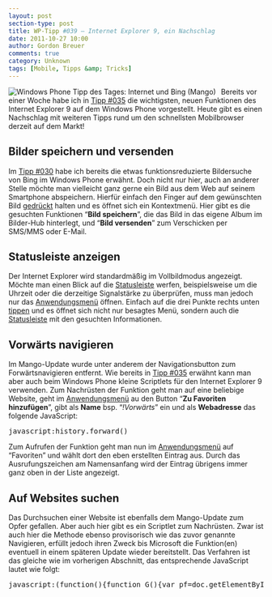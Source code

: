 ```yaml
---
layout: post
section-type: post
title: WP-Tipp #039 – Internet Explorer 9, ein Nachschlag
date: 2011-10-27 10:00
author: Gordon Breuer
comments: true
category: Unknown
tags: [Mobile, Tipps &amp; Tricks]
---
```

<p><img style="margin: 0px 10px 0px 0px; display: inline; float: left" title="" alt="Windows Phone Tipp des Tages: Internet und Bing (Mango)" align="left" src="http://anheledirwp.blob.core.windows.net/wordpress/2011/10/internetmg2.png" /></p>  <p>Bereits vor einer Woche habe ich in <a href="/post/2011/10/21/WP-Tipp-035-&ndash;-Internet-Explorer-9.aspx">Tipp #035</a> die wichtigsten, neuen Funktionen des Internet Explorer 9 auf dem Windows Phone vorgestellt. Heute gibt es einen Nachschlag mit weiteren Tipps rund um den schnellsten Mobilbrowser derzeit auf dem Markt!</p>  <h2 class="clear">Bilder speichern und versenden</h2>  <p>Im <a href="/post/2011/10/14/WP-Tipp-030-&ndash;-bing-findet-mehr-als-nur-Websites.aspx">Tipp #030</a> habe ich bereits die etwas funktionsreduzierte Bildersuche von Bing im Windows Phone erwähnt. Doch nicht nur hier, auch an anderer Stelle möchte man vielleicht ganz gerne ein Bild aus dem Web auf seinem Smartphone abspeichern. Hierfür einfach den Finger auf dem gewünschten Bild <a href="/post/2011/09/12/WP7-Tipp-007-%E2%80%93-Standard-Gesten.aspx">gedrückt</a> halten und es öffnet sich ein Kontextmenü. Hier gibt es die gesuchten Funktionen “<strong>Bild speichern</strong>”, die das Bild in das eigene Album im Bilder-Hub hinterlegt, und “<strong>Bild versenden</strong>” zum Verschicken per SMS/MMS oder E-Mail. </p>  <h2>Statusleiste anzeigen</h2>  <p>Der Internet Explorer wird standardmäßig im Vollbildmodus angezeigt. Möchte man einen Blick auf die <a href="/post/2011/09/07/WP7-Tipp-004-&ndash;-Signalstarke-Ladezustand-der-Batterie-und-andere-Infos.aspx">Statusleiste</a> werfen, beispielsweise um die Uhrzeit oder die derzeitige Signalstärke zu überprüfen, muss man jedoch nur das <a href="/post/2011/09/05/WP7-Tipp-002-%E2%80%93-Das-Anwendungs-und-Kontextmenu.aspx">Anwendungsmenü</a> öffnen. Einfach auf die drei Punkte rechts unten <a href="/post/2011/09/12/WP7-Tipp-007-%E2%80%93-Standard-Gesten.aspx">tippen</a> und es öffnet sich nicht nur besagtes Menü, sondern auch die <a href="/post/2011/09/07/WP7-Tipp-004-&ndash;-Signalstarke-Ladezustand-der-Batterie-und-andere-Infos.aspx">Statusleiste</a> mit den gesuchten Informationen.</p>  <h2>Vorwärts navigieren</h2>  <p>Im Mango-Update wurde unter anderem der Navigationsbutton zum Forwärtsnavigieren entfernt. Wie bereits in <a href="/post/2011/10/21/WP-Tipp-035-&ndash;-Internet-Explorer-9.aspx">Tipp #035</a> erwähnt kann man aber auch beim Windows Phone kleine Scriptlets für den Internet Explorer 9 verwenden. Zum Nachrüsten der Funktion geht man auf eine beliebige Website, geht im <a href="/post/2011/09/05/WP7-Tipp-002-%E2%80%93-Das-Anwendungs-und-Kontextmenu.aspx">Anwendungsmenü</a> au den Button “<strong>Zu Favoriten hinzufügen</strong>”, gibt als <strong>Name</strong> bsp. “<em>!Vorwärts</em>” ein und als <strong>Webadresse</strong> das folgende JavaScript:</p>  <pre class="brush: js; toolbar: false;">javascript:history.forward()</pre>

<p>Zum Aufrufen der Funktion geht man nun im <a href="/post/2011/09/05/WP7-Tipp-002-%E2%80%93-Das-Anwendungs-und-Kontextmenu.aspx">Anwendungsmenü</a> auf “Favoriten” und wählt dort den eben erstellten Eintrag aus. Durch das Ausrufungszeichen am Namensanfang wird der Eintrag übrigens immer ganz oben in der Liste angezeigt.</p>

<h2>Auf Websites suchen</h2>

<p>Das Durchsuchen einer Website ist ebenfalls dem Mango-Update zum Opfer gefallen. Aber auch hier gibt es ein Scriptlet zum Nachrüsten. Zwar ist auch hier die Methode ebenso provisorisch wie das zuvor genannte Navigieren, erfüllt jedoch ihren Zweck bis Microsoft die Funktion(en) eventuell in einem späteren Update wieder bereitstellt. Das Verfahren ist das gleiche wie im vorherigen Abschnitt, das entsprechende JavaScript lautet wie folgt:</p>

<pre class="brush: js; toolbar: false;">javascript:(function(){function G(){var pf=doc.getElementById('pf');var qt=doc.getElementById('qt');if(null==pf){pf=doc.createElement('div');pf.id='pf';var s=pf.style;s.position='absolute';s.zIndex='99';s.top=(scT||scBT)+'px';s.left=(scL||scBL)+'px';s.width='100%';s.backgroundColor='#FFFF00';pf.appendChild(doc.createTextNode('Suche: '));qt=doc.createElement('input');qt.id='qt';qt.type='text';pf.appendChild(qt);var sb=doc.createElement('input');sb.type='button';sb.value='Los';sb.onclick=function(){P(qt.value)};pf.appendChild(sb);doc.body.appendChild(pf);}else{pf.style.display='inline';count=0;}}function P(s){document.getElementById('pf').style.display='none';if(s==='')return;var n=srchNode(document.body,s.toUpperCase(),s.length);alert(&quot;Found &quot;+count+&quot; occurrence&quot;+(count==1?&quot;&quot;:&quot;s&quot;)+&quot; of '&quot;+s+&quot;'.&quot;);pf.parentNode.removeChild(pf);return n;}function srchNode(node,te,len){var pos,skip,spannode,middlebit,endbit,middleclone;skip=0;if(node.nodeType==3){pos=node.data.toUpperCase().indexOf(te);if(pos&gt;=0){spannode=document.createElement(&quot;SPAN&quot;);spannode.style.backgroundColor=&quot;red&quot;;middlebit=node.splitText(pos);endbit=middlebit.splitText(len);middleclone=middlebit.cloneNode(true);spannode.appendChild(middleclone);middlebit.parentNode.replaceChild(spannode,middlebit);++count;skip=1;}}else{if(node.nodeType==1&amp;&amp;node.childNodes&amp;&amp;node.tagName.toUpperCase()!=&quot;SCRIPT&quot;&amp;&amp;node.tagName.toUpperCase!=&quot;STYLE&quot;){for(var child=0;child&lt;node.childNodes.length;++child){child=child+srchNode(node.childNodes[child],te,len);}}}return skip;}var count=0,scL=0,scT=0,scBL=0,scBT=0;var w=window,doc=document;if(typeof doc.body!='undefined'&amp;&amp;typeof doc.body.scrollLeft!='undefined'){scBL=doc.body.scrollLeft;scBT=doc.body.scrollTop;}if(typeof doc.documentElement!='undefined'&amp;&amp;typeof doc.documentElement.scrollLeft!='undefined'){scL=doc.documentElement.scrollLeft;scT=doc.documentElement.scrollTop;}G();})()</pre>
